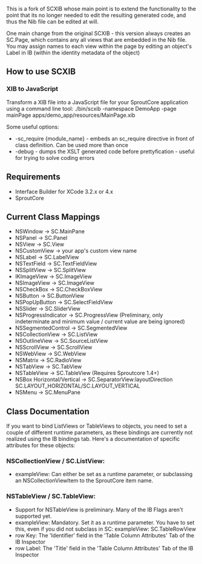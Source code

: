 This is a fork of SCXIB whose main point is to extend the functionality to the point that its
no longer needed to edit the resulting generated code, and thus the Nib file can be edited
at will.

One main change from the original SCXIB - this version always creates an SC.Page, which contains
any all views that are embedded in the Nib file.  You may assign names to each view within the page by
editing an object's Label in IB (within the identity metadata of the object)

## How to use SCXIB

### XIB to JavaScript

Transform a XIB file into a JavaScript file for your SproutCore application
using a command line tool:
    ./bin/scxib -namespace DemoApp -page mainPage apps/demo_app/resources/MainPage.xib

Some useful options:

  - -sc_require {module_name}  - embeds an sc_require directive in front of class definition.  Can be used more than once
  - -debug - dumps the XSLT generated code before prettyfication - useful for trying to solve coding errors

## Requirements

  - Interface Builder for XCode 3.2.x or 4.x
  - SproutCore

## Current Class Mappings

  - NSWindow -> SC.MainPane
  - NSPanel -> SC.Panel
  - NSView -> SC.View
  - NSCustomView -> your app's custom view name
  - NSLabel -> SC.LabelView
  - NSTextField -> SC.TextFieldView
  - NSSplitView -> SC.SplitView
  - IKImageView -> SC.ImageView
  - NSImageView -> SC.ImageView
  - NSCheckBox -> SC.CheckBoxView
  - NSButton -> SC.ButtonView
  - NSPopUpButton -> SC.SelectFieldView
  - NSSlider -> SC.SliderView
  - NSProgressIndicator -> SC.ProgressView (Preliminary, only indeterminate and
    minimum value / current value are being ignored)
  - NSSegmentedControl -> SC.SegmentedView
  - NSCollectionView -> SC.ListView
  - NSOutlineView -> SC.SourceListView
  - NSScrollView -> SC.ScrollView
  - NSWebView -> SC.WebView
  - NSMatrix -> SC.RadioView
  - NSTabView -> SC.TabView
  - NSTableView -> SC.TableView (Requires Sproutcore 1.4+)
  - NSBox Horizontal/Vertical -> SC.SeparatorView:layoutDirection SC.LAYOUT\_HORIZONTAL/SC.LAYOUT\_VERTICAL
  - NSMenu -> SC.MenuPane

## Class Documentation
If you want to bind ListViews or TableViews to objects, you need to set a
couple of different runtime parameters, as these bindings are currently not
realized using the IB bindings tab. Here's a documentation of specific
attributes for these objects:

### NSCollectionView / SC.ListView:
- exampleView: Can either be set as a runtime parameter, or subclassing an
  NSCollectionViewItem to the SproutCore item name.

### NSTableView / SC.TableView:
- Support for NSTableView is preliminary. Many of the IB Flags aren't supported
  yet.
- exampleView: Mandatory. Set it as a runtime parameter. You have to set this, even if you
  did not subclass in SC: exampleView: SC.TableRowView
- row Key: The 'Identifier' field in the 'Table Column Attributes' Tab of the IB
  Inspector
- row Label: The 'Title' field in the 'Table Column Attributes' Tab of the IB
  Inspector 

